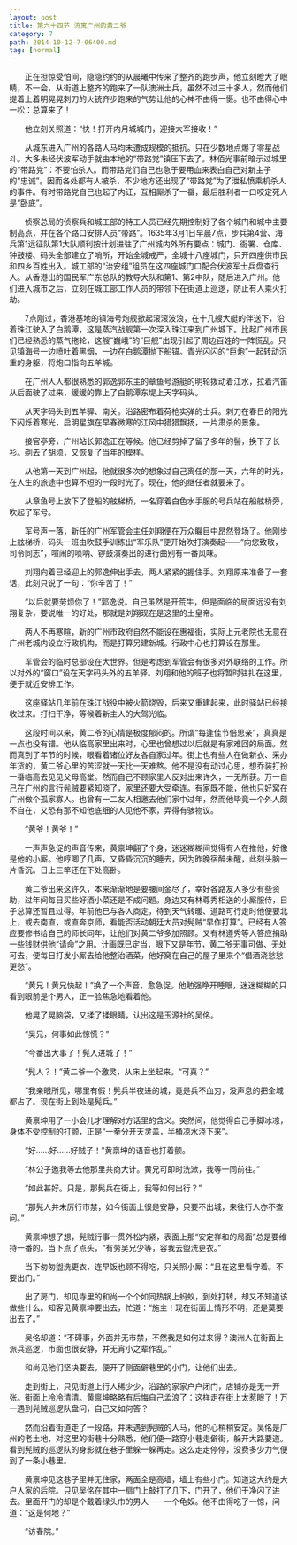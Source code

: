 ```yaml
---
layout: post
title: 第六十四节 流寓广州的黄二爷
category: 7
path: 2014-10-12-7-06400.md
tag: [normal]
---
```


　　正在担惊受怕间，隐隐约约的从晨曦中传来了整齐的跑步声，他立刻瞪大了眼睛，不一会，从街道上整齐的跑来了一队澳洲士兵，虽然不过三十多人，然而他们提着上着明晃晃刺刀的火铳齐步跑来的气势让他的心神不由得一慑。也不由得心中一松：总算来了！

　　他立刻关照道：“快！打开内月城城门，迎接大军接收！”

　　从城东进入广州的各路人马均未遭成规模的抵抗。只在少数地点爆了零星战斗。大多未经伏波军动手就由本地的“带路党”镇压下去了。林佰光事前暗示过城里的“带路党”：不要怕杀人。而带路党们自己也急于要用血来表白自己对新主子的“忠诚”。因而各处都有人被杀，不少地方还出现了“带路党”为了泄私愤乘机杀人的事件。有时带路党自己也起了内讧，互相厮杀了一番，最后胜利者一口咬定死人是“卧底”。

　　侦察总局的侦察兵和城工部的特工人员已经先期控制好了各个城门和城中主要制高点，并在各个路口安排人员“带路”。1635年3月1日早晨7点，步兵第4营、海兵第1远征队第1大队顺利按计划进驻了广州城内外所有要点：城门、衙署、仓库、钟鼓楼、码头全部建立了哨所，开始全城戒严，全城十八座城门，只开四座供市民和四乡百姓出入。城工部的“治安组”组员在这四座城门口配合伏波军士兵盘查行人。从香港出的国民军广东总队的教导大队和第1、第2中队，随后进入广州。他们进入城市之后，立刻在城工部工作人员的带领下在街道上巡逻，防止有人乘火打劫。

　　7点刚过，香港基地的镇海号炮舰掀起滚滚波浪，在十几艘大艇的伴送下，沿着珠江驶入了白鹅潭，这是蒸汽战舰第一次深入珠江来到广州城下。比起广州市民们已经熟悉的蒸气拖轮，这艘“巍峨”的“巨舰”出现引起了周边百姓的一阵慌乱。只见镇海号一边喷吐着黑烟，一边在白鹅潭抛下船锚。青光闪闪的“巨炮”一起转动沉重的身躯，将炮口指向五羊城。

　　在广州人人都很熟悉的郭逸郭东主的章鱼号游艇的明轮拨动着江水，拉着汽笛从后面驶了过来，缓缓的靠上了白鹅潭东堤上天字码头。

　　从天字码头到五羊驿、南关。沿路密布着荷枪实弹的士兵。刺刀在春日的阳光下闪烁着寒光，启明星旗在早春微寒的江风中猎猎飘扬，一片肃杀的景象。

　　接官亭旁，广州站长郭逸正在等候。他已经剪掉了留了多年的髻，换下了长衫。剃去了胡须，又恢复了当年的模样。

　　从他第一天到广州起，他就很多次的想象过自己离任的那一天，六年的时光，在人生的旅途中也算不短的一段时光了。现在，他的继任者就要来了。

　　从章鱼号上放下了登船的舷梯桥，一名穿着白色水手服的号兵站在船舷桥旁，吹起了军号。

　　军号声一落，新任的广州军管会主任刘翔便在万众瞩目中昂然登场了。他刚步上舷梯桥，码头一班由吹鼓手训练出“军乐队”便开始吹打演奏起——“向您致敬，司令同志”，喧闹的唢呐、锣鼓演奏出的进行曲别有一番风味。

　　刘翔向着已经迎上的郭逸伸出手去，两人紧紧的握住手。刘翔原来准备了一套话，此刻只说了一句：“你辛苦了！”

　　“以后就要劳烦你了！”郭逸说。自己虽然是开荒牛，但是面临的局面远没有刘翔复杂，要说唯一的好处，那就是刘翔现在是这里的土皇帝。

　　两人不再寒暄，新的广州市政府自然不能设在惠福街，实际上元老院也无意在广州老城内设立行政机构，而是打算另建新城。行政中心也打算设在那里。

　　军管会的临时总部设在大世界。但是考虑到军管会有很多对外联络的工作。所以对外的“窗口”设在天字码头外的五羊驿。刘翔和他的班子也将暂时驻扎在这里，便于就近安排工作。

　　这座驿站几年前在珠江战役中被火箭烧毁，后来又重建起来，此时驿站已经接收过来。打扫干净，等候着新主人的大驾光临。

　　这段时间以来，黄二爷的心情是极度郁闷的。所谓“每逢佳节倍思亲”，真真是一点也没有错。他从临高家里出来时，心里也曾想过以后就是有家难回的局面。然而真到了年节的时候，眼看着诸位好友各自家过年。街上也有些人在做新衣、采办年货的，黄二爷心里的苦涩就一天比一天难熬。他不是没有动过心思，想乔装打扮一番临高去见见父母高堂。然而自己不顾家里人反对出来许久，一无所获。万一自己在广州的言行髡贼要紧知晓了，家里还要大受牵连。有家既不能，他也只好窝在广州做个孤家寡人。也曾有一二友人相邀去他们家中过年，然而他毕竟一个外人颇不自在，又恐有那不知他底细的人见他不家，弄得有骇物议。

　　“黄爷！黄爷！”

　　一声声急促的声音传来，黄禀坤翻了个身，迷迷糊糊间觉得有人在推他，好像是他的小厮。他哼唧了几声，又昏昏沉沉的睡去，因为昨晚宿醉未醒，此刻头脑一片昏沉。日上三竿还在下处高卧。

　　黄二爷出来这许久，本来渐渐地是要腰间金尽了，幸好各路友人多少有些资助，过年间每日买些好酒小菜还是不成问题。身边又有林尊秀相送的小厮服侍，日子总算还暂且过得。年前他已与各人商定，待到天气转暖、道路可行走时他便要北上，或去南直，或直奔京师，看能否活动朝廷大员对髡贼“早作打算”。已经有人答应要修书给自己的师长同年，让他们对黄二爷多加照顾。又有林遵秀等人答应捐助一些钱财供他“请命”之用。计画既已定当，眼下又是年节，黄二爷无事可做、无处可去，便每日打发小厮去给他整治酒菜，他好窝在自己的屋子里来个“借酒浇愁愁更愁”。

　　“黄兄！黄兄快起！”换了一个声音，愈急促。他勉强睁开睡眼，迷迷糊糊的只看到眼前是个男人，正一脸焦急地看着他。

　　他晃了晃脑袋，又揉了揉眼睛，认出这是玉源社的吴佲。

　　“吴兄，何事如此惊慌？”

　　“今番出大事了！髡人进城了！”

　　“髡人？！”黄二爷一个激灵，从床上坐起来。“可真？”

　　“我亲眼所见，哪里有假！髡兵半夜进的城，竟是兵不血刃，没声息的把全城都占了。现在街上到处是髡兵。”

　　黄禀坤用了一小会儿才理解对方话里的含义。突然间，他觉得自己手脚冰凉，身体不受控制的打颤，正是“一拳分开天灵盖，半桶凉水浇下来”。

　　“好……好……好贼子！”黄禀坤的语音也打着颤。

　　“林公子邀我等去他那里共商大计。黄兄可即时洗漱，我等一同前往。”

　　“如此甚好。只是，那髡兵在街上，我等如何出行？”

　　“那髡人并未厉行市禁，如今街面上很是安静，只要不出城，来往行人亦不查问。”

　　黄禀坤想了想，髡贼行事一贯外松内紧，表面上那“安定祥和的局面”总是要维持一番的。当下点了点头，“有劳吴兄少等，容我去盥洗更衣。”

　　当下匆匆盥洗更衣，连早饭也顾不得吃，只关照小厮：“且在这里看守着。不要出门。”

　　出了房门，却见寺里的和尚一个个如同热锅上蚂蚁，到处打转，却又不知道该做些什么。知客见黄禀坤要出去，忙道：“施主！现在街面上情形不明，还是莫要出去了。”

　　吴佲却道：“不碍事，外面并无市禁，不然我是如何过来得？澳洲人在街面上派兵巡逻，市面也很安静，并无宵小之辈作乱。”

　　和尚见他们坚决要去，便开了侧面僻巷里的小门，让他们出去。

　　走到街上，只见街道上行人稀少少，沿路的家家户户闭门，店铺亦是无一开张。街面上冷冷清清。黄禀坤略略有后悔自己孟浪了：这样走在街上太惹眼了！万一遇到髡贼巡逻队盘问，自己又如何答？

　　然而沿着街道走了一段路，并未遇到髡贼的人马，他的心稍稍安定。吴佲是广州的老土地，对这里的街巷十分熟悉，他们便一路穿小巷走僻街，躲开大路要道。看到髡贼的巡逻队的身影就在巷子里躲一躲再走。这么走走停停，没费多少力气便到了一条小巷里。

　　黄禀坤见这巷子里并无住家，两面全是高墙，墙上有些小门。知道这大约是大户人家的后院。只见吴佲在其中一扇门上敲打了几下，门开了，他们干净闪了进去。里面开门的却是个戴着绿头巾的男人——一个龟奴。他不由得吃了一惊，问道：“这是何地？”

　　“访春院。”
